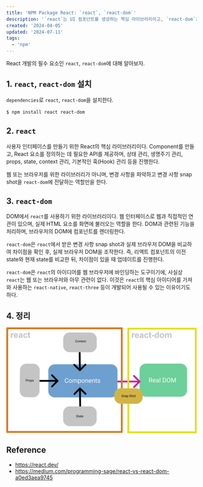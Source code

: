 ```yaml
---
title: 'NPM Package React: `react`, `react-dom`'
description: '`react`는 UI 컴포넌트를 생성하는 핵심 라이브러리이고, `react-dom`은 이를 웹 브라우저의 DOM에 렌더링하는 역할을 하며 두 라이브러리는 함께 사용된다.'
created: '2024-04-05'
updated: '2024-07-11'
tags:
  - 'npm'
---
```


React 개발의 필수 요소인 `react`, `react-dom`에 대해 알아보자.

## 1. `react`, `react-dom` 설치

`dependencies`로 `react`, `react-dom`을 설치한다.

```bash
$ npm install react react-dom
```

## 2. `react`

사용자 인터페이스를 만들기 위한 React의 핵심 라이브러리이다. Component를 만들고, React 요소를 정의하는 데 필요한 API를 제공하며, 상태 관리, 생명주기 관리, props, state, context 관리, 기본적인 훅(Hook) 관리 등을 진행한다.

웹 또는 브라우저를 위한 라이브러리가 아니며, 변경 사항을 파악하고 변경 사항 snap shot을 `react-dom`에 전달하는 역할만을 한다.

## 3. `react-dom`

DOM에서 `react`를 사용하기 위한 라이브러리이다. 웹 인터페이스로 웹과 직접적인 연관이 있으며, 실제 HTML 요소를 화면에 불러오는 역할을 한다. DOM과 관련된 기능을 처리하며, 브라우저의 DOM에 컴포넌트를 렌더링한다.

`react-dom`은 `react`에서 받은 변경 사항 snap shot과 실제 브라우저 DOM을 비교하여 차이점을 확인 후, 실제 브라우저 DOM을 조작한다. 즉, 리액트 컴포넌트의 이전 state와 현재 state를 비교한 뒤, 차이점이 있을 때 업데이트를 진행한다.

`react-dom`은 `react`의 아이디어를 웹 브라우저에 바인딩하는 도구이기에, 사실상 `react`는 웹 또는 브라우저와 아무 관련이 없다. 이것은 `react`의 핵심 아이디어를 가져와 사용하는 `react-native`, `react-three` 등이 개발되어 사용될 수 있는 이유이기도 하다.

## 4. 정리

![react react-dom](/public/images/posts/npm-package-react/1.png?raw=true)

## Reference

- <https://react.dev/>
- <https://medium.com/programming-sage/react-vs-react-dom-a0ed3aea9745>
